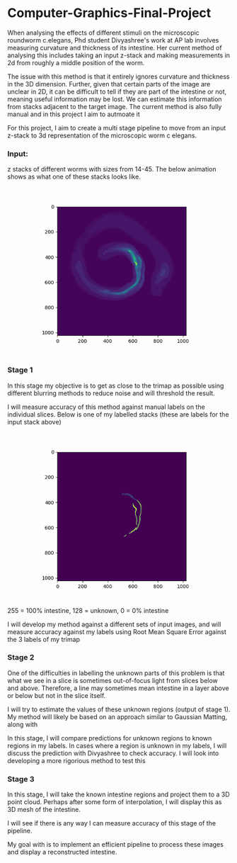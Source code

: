 # Computer-Graphics-Final-Project

When analysing the effects of different stimuli on the microscopic roundworm c.elegans, Phd student Divyashree's work at AP lab involves measuring curvature and thickness of its intestine. Her current method of analysing this includes taking an input z-stack and making measurements in 2d from roughly a middle position of the worm.

The issue with this method is that it entirely ignores curvature and thickness in the 3D dimension. Further, given that certain parts of the image are unclear in 2D, it can be difficult to tell if they are part of the intestine or not, meaning useful information may be lost. We can estimate this information from stacks adjacent to the target image. The current method is also fully manual and in this project I aim to autmoate it

For this project, I aim to create a multi stage pipeline to move from an input z-stack to 3d representation of the microscopic worm c elegans.

### Input:

z stacks of different worms with sizes from 14-45. The below animation shows as what one of these stacks looks like.

![](input.gif)

### Stage 1

In this stage my objective is to get as close to the trimap as possible using different blurring methods to reduce noise and will threshold the result.

I will measure accuracy of this method against manual labels on the individual slices. Below is one of my labelled stacks (these are labels for the input stack above)

![](trimap.gif)

255 = 100% intestine, 128 = unknown, 0 = 0% intestine

I will develop my method against a different sets of input images, and will measure accuracy against my labels using Root Mean Square Error against the 3 labels of my trimap

### Stage 2

One of the difficulties in labelling the unknown parts of this problem is that what we see in a slice is sometimes out-of-focus light from slices below and above. Therefore, a line may sometimes mean intestine in a layer above or below but not in the slice itself. 

I will try to estimate the values of these unknown regions (output of stage 1). My method will likely be based on an approach similar to Gaussian Matting, along with


In this stage, I will compare predictions for unknown regions to known regions in my labels. In cases where a region is unknown in my labels, I will discuss the prediction with Divyashree to check accuracy. I will look into developing a more rigorious method to test this

### Stage 3

In this stage, I will take the known intestine regions and project them to a 3D point cloud. Perhaps after some form of interpolation, I will display this as 3D mesh of the intestine.

I will see if there is any way I can measure accuracy of this stage of the pipeline.

My goal with is to implement an efficient pipeline to process these images and display a reconstructed intestine.